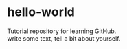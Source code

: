 # hello-world
Tutorial repository for learning GitHub.  
write some text, tell a bit about yourself.
